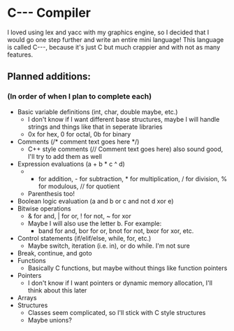 # C--- Compiler

I loved using lex and yacc with my graphics engine, so I decided that I would go one step further and write an entire mini language! This language is called C---, because it's just C but much crappier and with not as many features.

## Planned additions:
### (In order of when I plan to complete each)

- Basic variable definitions (int, char, double maybe, etc.)
	- I don't know if I want different base structures, maybe I will handle strings and things like that in seperate libraries
	- 0x for hex, 0 for octal, 0b for binary
- Comments (/* comment text goes here \*/)
	- C++ style comments (// Comment text goes here) also sound good, I'll try to add them as well
- Expression evaluations (a + b * c ^ d)
	- + for addition, - for subtraction, * for multiplication, / for division, % for modulous, // for quotient
	- Parenthesis too!
- Boolean logic evaluation (a and b or c and not d xor e)
- Bitwise operations
	- & for and, | for or, ! for not, ~ for xor
	- Maybe I will also use the letter b. For example:
		- band for and, bor for or, bnot for not, bxor for xor, etc.
- Control statements (if/elif/else, while, for, etc.)
	- Maybe switch, iteration (i.e. in), or do while. I'm not sure
- Break, continue, and goto
- Functions
	- Basically C functions, but maybe without things like function pointers
- Pointers
	- I don't know if I want pointers or dynamic memory allocation, I'll think about this later
- Arrays
- Structures
	- Classes seem complicated, so I'll stick with C style structures
	- Maybe unions?